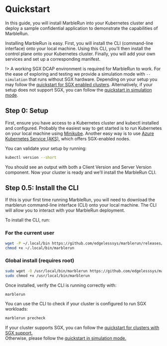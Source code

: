 # Quickstart

In this guide, you will install MarbleRun into your Kubernetes cluster and deploy a sample confidential application to demonstrate the capabilities of MarbleRun.

Installing MarbleRun is easy. First, you will install the CLI (command-line interface) onto your local machine. Using this CLI, you’ll then install the control plane onto your Kubernetes cluster.
Finally, you will add your own services and set up a corresponding manifest.

!> A working SGX DCAP environment is required for MarbleRun to work. For the ease of exploring and testing we provide a simulation mode with `--simulation` that runs without SGX hardware.
Depending on your setup you may follow the [quickstart for SGX enabled clusters](getting-started/quickstart-sgx.md). Alternatively, if your setup does not support SGX, you can follow the [quickstart in simulation mode](getting-started/quickstart-simulation.md).

## Step 0: Setup

First, ensure you have access to a Kubernetes cluster and kubectl installed and configured. Probably the easiest way to get started is to run Kubernetes on your local machine using [Minikube](https://kubernetes.io/docs/workflows/tools/install-minikube/). Another easy way is to use [Azure Kubernetes Service (AKS)](https://docs.microsoft.com/en-us/azure/aks/kubernetes-walkthrough-portal), which offers SGX-enabled nodes.

You can validate your setup by running:

```bash
kubectl version --short
```

You should see an output with both a Client Version and Server Version component.
Now your cluster is ready and we’ll install the MarbleRun CLI.

## Step 0.5: Install the CLI

If this is your first time running MarbleRun, you will need to download the marblerun command-line interface (CLI) onto your local machine. The CLI will allow you to interact with your MarbleRun deployment.

To install the CLI, run:

### For the current user

```bash
wget -P ~/.local/bin https://github.com/edgelesssys/marblerun/releases/latest/download/marblerun
chmod +x ~/.local/bin/marblerun
```

### Global install (requires root)

```bash
sudo wget -O /usr/local/bin/marblerun https://github.com/edgelesssys/marblerun/releases/latest/download/marblerun
sudo chmod +x /usr/local/bin/marblerun
```

Once installed, verify the CLI is running correctly with:

```bash
marblerun
```

You can use the CLI to check if your cluster is configured to run SGX workloads:

```bash
marblerun precheck
```

If your cluster supports SGX, you can follow the [quickstart for clusters with SGX support.](getting-started/quickstart-sgx.md) \
Otherwise, please follow the [quickstart in simulation mode.](getting-started/quickstart-simulation.md)
